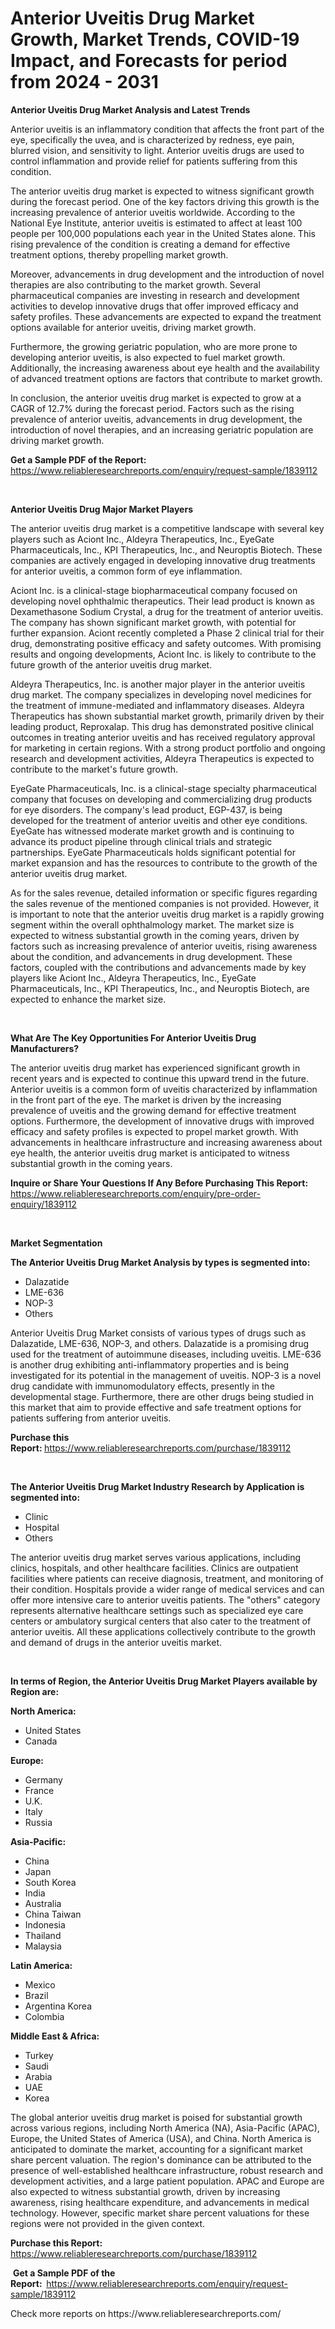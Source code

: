 <p><h1>Anterior Uveitis Drug Market Growth, Market Trends, COVID-19 Impact, and Forecasts for period from 2024 - 2031</h1></p><p><strong>Anterior Uveitis Drug Market Analysis and Latest Trends</strong></p>
<p><p>Anterior uveitis is an inflammatory condition that affects the front part of the eye, specifically the uvea, and is characterized by redness, eye pain, blurred vision, and sensitivity to light. Anterior uveitis drugs are used to control inflammation and provide relief for patients suffering from this condition.</p><p>The anterior uveitis drug market is expected to witness significant growth during the forecast period. One of the key factors driving this growth is the increasing prevalence of anterior uveitis worldwide. According to the National Eye Institute, anterior uveitis is estimated to affect at least 100 people per 100,000 populations each year in the United States alone. This rising prevalence of the condition is creating a demand for effective treatment options, thereby propelling market growth.</p><p>Moreover, advancements in drug development and the introduction of novel therapies are also contributing to the market growth. Several pharmaceutical companies are investing in research and development activities to develop innovative drugs that offer improved efficacy and safety profiles. These advancements are expected to expand the treatment options available for anterior uveitis, driving market growth.</p><p>Furthermore, the growing geriatric population, who are more prone to developing anterior uveitis, is also expected to fuel market growth. Additionally, the increasing awareness about eye health and the availability of advanced treatment options are factors that contribute to market growth.</p><p>In conclusion, the anterior uveitis drug market is expected to grow at a CAGR of 12.7% during the forecast period. Factors such as the rising prevalence of anterior uveitis, advancements in drug development, the introduction of novel therapies, and an increasing geriatric population are driving market growth.</p></p>
<p><strong>Get a Sample PDF of the Report:&nbsp;</strong> <a href="https://www.reliableresearchreports.com/enquiry/request-sample/1839112">https://www.reliableresearchreports.com/enquiry/request-sample/1839112</a></p>
<p>&nbsp;</p>
<p><strong>Anterior Uveitis Drug Major Market Players</strong></p>
<p><p>The anterior uveitis drug market is a competitive landscape with several key players such as Aciont Inc., Aldeyra Therapeutics, Inc., EyeGate Pharmaceuticals, Inc., KPI Therapeutics, Inc., and Neuroptis Biotech. These companies are actively engaged in developing innovative drug treatments for anterior uveitis, a common form of eye inflammation.</p><p>Aciont Inc. is a clinical-stage biopharmaceutical company focused on developing novel ophthalmic therapeutics. Their lead product is known as Dexamethasone Sodium Crystal, a drug for the treatment of anterior uveitis. The company has shown significant market growth, with potential for further expansion. Aciont recently completed a Phase 2 clinical trial for their drug, demonstrating positive efficacy and safety outcomes. With promising results and ongoing developments, Aciont Inc. is likely to contribute to the future growth of the anterior uveitis drug market.</p><p>Aldeyra Therapeutics, Inc. is another major player in the anterior uveitis drug market. The company specializes in developing novel medicines for the treatment of immune-mediated and inflammatory diseases. Aldeyra Therapeutics has shown substantial market growth, primarily driven by their leading product, Reproxalap. This drug has demonstrated positive clinical outcomes in treating anterior uveitis and has received regulatory approval for marketing in certain regions. With a strong product portfolio and ongoing research and development activities, Aldeyra Therapeutics is expected to contribute to the market's future growth.</p><p>EyeGate Pharmaceuticals, Inc. is a clinical-stage specialty pharmaceutical company that focuses on developing and commercializing drug products for eye disorders. The company's lead product, EGP-437, is being developed for the treatment of anterior uveitis and other eye conditions. EyeGate has witnessed moderate market growth and is continuing to advance its product pipeline through clinical trials and strategic partnerships. EyeGate Pharmaceuticals holds significant potential for market expansion and has the resources to contribute to the growth of the anterior uveitis drug market.</p><p>As for the sales revenue, detailed information or specific figures regarding the sales revenue of the mentioned companies is not provided. However, it is important to note that the anterior uveitis drug market is a rapidly growing segment within the overall ophthalmology market. The market size is expected to witness substantial growth in the coming years, driven by factors such as increasing prevalence of anterior uveitis, rising awareness about the condition, and advancements in drug development. These factors, coupled with the contributions and advancements made by key players like Aciont Inc., Aldeyra Therapeutics, Inc., EyeGate Pharmaceuticals, Inc., KPI Therapeutics, Inc., and Neuroptis Biotech, are expected to enhance the market size.</p></p>
<p>&nbsp;</p>
<p><strong>What Are The Key Opportunities For Anterior Uveitis Drug Manufacturers?</strong></p>
<p><p>The anterior uveitis drug market has experienced significant growth in recent years and is expected to continue this upward trend in the future. Anterior uveitis is a common form of uveitis characterized by inflammation in the front part of the eye. The market is driven by the increasing prevalence of uveitis and the growing demand for effective treatment options. Furthermore, the development of innovative drugs with improved efficacy and safety profiles is expected to propel market growth. With advancements in healthcare infrastructure and increasing awareness about eye health, the anterior uveitis drug market is anticipated to witness substantial growth in the coming years.</p></p>
<p><strong>Inquire or Share Your Questions If Any Before Purchasing This Report:</strong> <a href="https://www.reliableresearchreports.com/enquiry/pre-order-enquiry/1839112">https://www.reliableresearchreports.com/enquiry/pre-order-enquiry/1839112</a></p>
<p>&nbsp;</p>
<p><strong>Market Segmentation</strong></p>
<p><strong>The Anterior Uveitis Drug Market Analysis by types is segmented into:</strong></p>
<p><ul><li>Dalazatide</li><li>LME-636</li><li>NOP-3</li><li>Others</li></ul></p>
<p><p>Anterior Uveitis Drug Market consists of various types of drugs such as Dalazatide, LME-636, NOP-3, and others. Dalazatide is a promising drug used for the treatment of autoimmune diseases, including uveitis. LME-636 is another drug exhibiting anti-inflammatory properties and is being investigated for its potential in the management of uveitis. NOP-3 is a novel drug candidate with immunomodulatory effects, presently in the developmental stage. Furthermore, there are other drugs being studied in this market that aim to provide effective and safe treatment options for patients suffering from anterior uveitis.</p></p>
<p><strong>Purchase this Report:&nbsp;</strong><a href="https://www.reliableresearchreports.com/purchase/1839112">https://www.reliableresearchreports.com/purchase/1839112</a></p>
<p>&nbsp;</p>
<p><strong>The Anterior Uveitis Drug Market Industry Research by Application is segmented into:</strong></p>
<p><ul><li>Clinic</li><li>Hospital</li><li>Others</li></ul></p>
<p><p>The anterior uveitis drug market serves various applications, including clinics, hospitals, and other healthcare facilities. Clinics are outpatient facilities where patients can receive diagnosis, treatment, and monitoring of their condition. Hospitals provide a wider range of medical services and can offer more intensive care to anterior uveitis patients. The "others" category represents alternative healthcare settings such as specialized eye care centers or ambulatory surgical centers that also cater to the treatment of anterior uveitis. All these applications collectively contribute to the growth and demand of drugs in the anterior uveitis market.</p></p>
<p>&nbsp;</p>
<p><strong>In terms of Region, the Anterior Uveitis Drug Market Players available by Region are:</strong></p>
<p>
    <p> <strong> North America: </strong>
        <ul>
            <li>United States</li>
            <li>Canada</li>
        </ul>
        </p> 
    <p> <strong> Europe: </strong>
        <ul>
            <li>Germany</li>
            <li>France</li>
            <li>U.K.</li>
            <li>Italy</li>
            <li>Russia</li>
        </ul>
        </p> 
    <p> <strong> Asia-Pacific: </strong>
        <ul>
            <li>China</li>
            <li>Japan</li>
            <li>South Korea</li>
            <li>India</li>
            <li>Australia</li>
            <li>China Taiwan</li>
            <li>Indonesia</li>
            <li>Thailand</li>
            <li>Malaysia</li>
        </ul>
        </p> 
    <p> <strong> Latin America: </strong>
        <ul>
            <li>Mexico</li>
            <li>Brazil</li>
            <li>Argentina Korea</li>
            <li>Colombia</li>
        </ul>
        </p> 
    <p> <strong> Middle East & Africa: </strong>
        <ul>
            <li>Turkey</li>
            <li>Saudi</li>
            <li>Arabia</li>
            <li>UAE</li>
            <li>Korea</li>
        </ul>
    </p>
    </p>
<p><p>The global anterior uveitis drug market is poised for substantial growth across various regions, including North America (NA), Asia-Pacific (APAC), Europe, the United States of America (USA), and China. North America is anticipated to dominate the market, accounting for a significant market share percent valuation. The region's dominance can be attributed to the presence of well-established healthcare infrastructure, robust research and development activities, and a large patient population. APAC and Europe are also expected to witness substantial growth, driven by increasing awareness, rising healthcare expenditure, and advancements in medical technology. However, specific market share percent valuations for these regions were not provided in the given context.</p></p>
<p><strong>Purchase this Report: </strong><a href="https://www.reliableresearchreports.com/purchase/1839112">https://www.reliableresearchreports.com/purchase/1839112</a></p>
<p>&nbsp;<strong>Get a Sample PDF of the Report:&nbsp;&nbsp;</strong><a href="https://www.reliableresearchreports.com/enquiry/request-sample/1839112">https://www.reliableresearchreports.com/enquiry/request-sample/1839112</a></p>
<p><strong></strong></p>
<p>Check more reports on https://www.reliableresearchreports.com/</p>